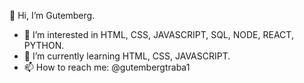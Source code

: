 👋 Hi, I’m Gutemberg.

- 👀 I’m interested in HTML, CSS, JAVASCRIPT, SQL, NODE, REACT, PYTHON.
- 🌱 I’m currently learning HTML, CSS, JAVASCRIPT.
- 📫 How to reach me: @gutembergtraba1
